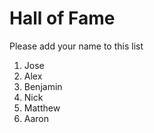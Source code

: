 # Hall of Fame
Please add your name to this list

1. Jose
2. Alex
3. Benjamin
4. Nick
5. Matthew
6. Aaron

